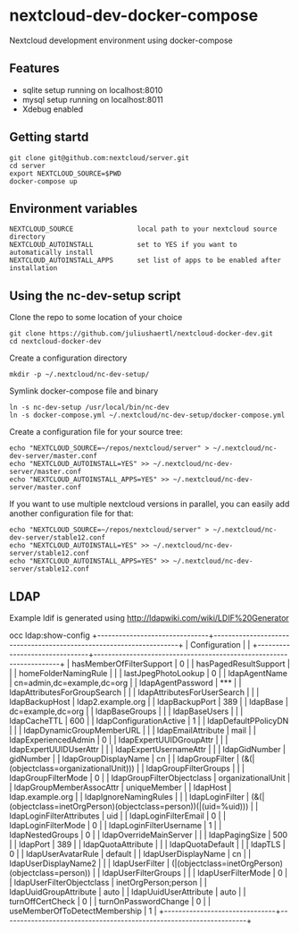# nextcloud-dev-docker-compose

Nextcloud development environment using docker-compose 

## Features

- sqlite setup running on localhost:8010
- mysql setup running on localhost:8011
- Xdebug enabled

## Getting startd

    git clone git@github.com:nextcloud/server.git
    cd server
    export NEXTCLOUD_SOURCE=$PWD
    docker-compose up

## Environment variables

	NEXTCLOUD_SOURCE				local path to your nextcloud source directory
	NEXTCLOUD_AUTOINSTALL			set to YES if you want to automatically install 
	NEXTCLOUD_AUTOINSTALL_APPS		set list of apps to be enabled after installation

## Using the nc-dev-setup script

Clone the repo to some location of your choice

    git clone https://github.com/juliushaertl/nextcloud-docker-dev.git
    cd nextcloud-docker-dev

Create a configuration directory

    mkdir -p ~/.nextcloud/nc-dev-setup/

Symlink docker-compose file and binary
    
    ln -s nc-dev-setup /usr/local/bin/nc-dev
    ln -s docker-compose.yml ~/.nextcloud/nc-dev-setup/docker-compose.yml

Create a configuration file for your source tree:

    echo "NEXTCLOUD_SOURCE=~/repos/nextcloud/server" > ~/.nextcloud/nc-dev-server/master.conf
    echo "NEXTCLOUD_AUTOINSTALL=YES" >> ~/.nextcloud/nc-dev-server/master.conf
    echo "NEXTCLOUD_AUTOINSTALL_APPS=YES" >> ~/.nextcloud/nc-dev-server/master.conf

If you want to use multiple nextcloud versions in parallel, you can easily add another configuration file for that:


    echo "NEXTCLOUD_SOURCE=~/repos/nextcloud/server" > ~/.nextcloud/nc-dev-server/stable12.conf
    echo "NEXTCLOUD_AUTOINSTALL=YES" >> ~/.nextcloud/nc-dev-server/stable12.conf
    echo "NEXTCLOUD_AUTOINSTALL_APPS=YES" >> ~/.nextcloud/nc-dev-server/stable12.conf



## LDAP

Example ldif is generated using http://ldapwiki.com/wiki/LDIF%20Generator


occ ldap:show-config
+-------------------------------+--------------------------------------------------------------------+
| Configuration                 |                                                                    |
+-------------------------------+--------------------------------------------------------------------+
| hasMemberOfFilterSupport      | 0                                                                  |
| hasPagedResultSupport         |                                                                    |
| homeFolderNamingRule          |                                                                    |
| lastJpegPhotoLookup           | 0                                                                  |
| ldapAgentName                 | cn=admin,dc=example,dc=org                                         |
| ldapAgentPassword             | ***                                                                |
| ldapAttributesForGroupSearch  |                                                                    |
| ldapAttributesForUserSearch   |                                                                    |
| ldapBackupHost                | ldap2.example.org                                                  |
| ldapBackupPort                | 389                                                                |
| ldapBase                      | dc=example,dc=org                                                  |
| ldapBaseGroups                |                                                                    |
| ldapBaseUsers                 |                                                                    |
| ldapCacheTTL                  | 600                                                                |
| ldapConfigurationActive       | 1                                                                  |
| ldapDefaultPPolicyDN          |                                                                    |
| ldapDynamicGroupMemberURL     |                                                                    |
| ldapEmailAttribute            | mail                                                               |
| ldapExperiencedAdmin          | 0                                                                  |
| ldapExpertUUIDGroupAttr       |                                                                    |
| ldapExpertUUIDUserAttr        |                                                                    |
| ldapExpertUsernameAttr        |                                                                    |
| ldapGidNumber                 | gidNumber                                                          |
| ldapGroupDisplayName          | cn                                                                 |
| ldapGroupFilter               | (&(|(objectclass=organizationalUnit)))                             |
| ldapGroupFilterGroups         |                                                                    |
| ldapGroupFilterMode           | 0                                                                  |
| ldapGroupFilterObjectclass    | organizationalUnit                                                 |
| ldapGroupMemberAssocAttr      | uniqueMember                                                       |
| ldapHost                      | ldap.example.org                                                   |
| ldapIgnoreNamingRules         |                                                                    |
| ldapLoginFilter               | (&(|(objectclass=inetOrgPerson)(objectclass=person))(|(uid=%uid))) |
| ldapLoginFilterAttributes     | uid                                                                |
| ldapLoginFilterEmail          | 0                                                                  |
| ldapLoginFilterMode           | 0                                                                  |
| ldapLoginFilterUsername       | 1                                                                  |
| ldapNestedGroups              | 0                                                                  |
| ldapOverrideMainServer        |                                                                    |
| ldapPagingSize                | 500                                                                |
| ldapPort                      | 389                                                                |
| ldapQuotaAttribute            |                                                                    |
| ldapQuotaDefault              |                                                                    |
| ldapTLS                       | 0                                                                  |
| ldapUserAvatarRule            | default                                                            |
| ldapUserDisplayName           | cn                                                                 |
| ldapUserDisplayName2          |                                                                    |
| ldapUserFilter                | (|(objectclass=inetOrgPerson)(objectclass=person))                 |
| ldapUserFilterGroups          |                                                                    |
| ldapUserFilterMode            | 0                                                                  |
| ldapUserFilterObjectclass     | inetOrgPerson;person                                               |
| ldapUuidGroupAttribute        | auto                                                               |
| ldapUuidUserAttribute         | auto                                                               |
| turnOffCertCheck              | 0                                                                  |
| turnOnPasswordChange          | 0                                                                  |
| useMemberOfToDetectMembership | 1                                                                  |
+-------------------------------+--------------------------------------------------------------------+
